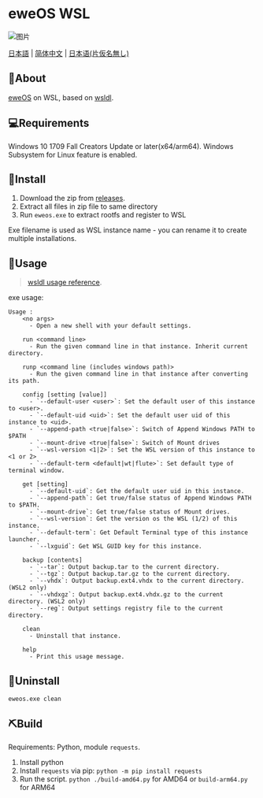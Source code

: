 # eweOS WSL

![图片](https://github.com/YisuiDenghua/eweOS-WSL/assets/102890144/885505ca-6eaf-47f1-98e7-e4ff9adeae8c)



[日本語](i18n/README-jp.md) | [简体中文](i18n/README-zh-hans.md) | [日本语(片仮名無し)](i18n/README-jp-katakananashi.md) 

## 🐑About

[eweOS](https://os.ewe.moe/) on WSL, based on [wsldl](https://github.com/yuk7/wsldl).

## 💻Requirements

Windows 10 1709 Fall Creators Update or later(x64/arm64).
Windows Subsystem for Linux feature is enabled.


## 💾Install

1. Download the zip from [releases](https://github.com/YisuiDenghua/eweOS-WSL/releases).
2. Extract all files in zip file to same directory
3. Run `eweos.exe` to extract rootfs and register to WSL

Exe filename is used as WSL instance name - you can rename it to create multiple installations.

## 📝Usage

> [wsldl usage reference](https://github.com/yuk7/wsldl#how-to-usefor-installed-instance).

exe usage:
```
Usage :
    <no args>
      - Open a new shell with your default settings.

    run <command line>
      - Run the given command line in that instance. Inherit current directory.

    runp <command line (includes windows path)>
      - Run the given command line in that instance after converting its path.

    config [setting [value]]
      - `--default-user <user>`: Set the default user of this instance to <user>.
      - `--default-uid <uid>`: Set the default user uid of this instance to <uid>.
      - `--append-path <true|false>`: Switch of Append Windows PATH to $PATH
      - `--mount-drive <true|false>`: Switch of Mount drives
      - `--wsl-version <1|2>`: Set the WSL version of this instance to <1 or 2>
      - `--default-term <default|wt|flute>`: Set default type of terminal window.

    get [setting]
      - `--default-uid`: Get the default user uid in this instance.
      - `--append-path`: Get true/false status of Append Windows PATH to $PATH.
      - `--mount-drive`: Get true/false status of Mount drives.
      - `--wsl-version`: Get the version os the WSL (1/2) of this instance.
      - `--default-term`: Get Default Terminal type of this instance launcher.
      - `--lxguid`: Get WSL GUID key for this instance.

    backup [contents]
      - `--tar`: Output backup.tar to the current directory.
      - `--tgz`: Output backup.tar.gz to the current directory.
      - `--vhdx`: Output backup.ext4.vhdx to the current directory. (WSL2 only)
      - `--vhdxgz`: Output backup.ext4.vhdx.gz to the current directory. (WSL2 only)
      - `--reg`: Output settings registry file to the current directory.

    clean
      - Uninstall that instance.

    help
      - Print this usage message.
```

## 🚮Uninstall

`eweos.exe clean`

## ⛏Build

Requirements: Python, module `requests`. 

1. Install python
2. Install `requests` via pip: `python -m pip install requests`
3. Run the script. `python ./build-amd64.py` for AMD64 or `build-arm64.py` for ARM64

